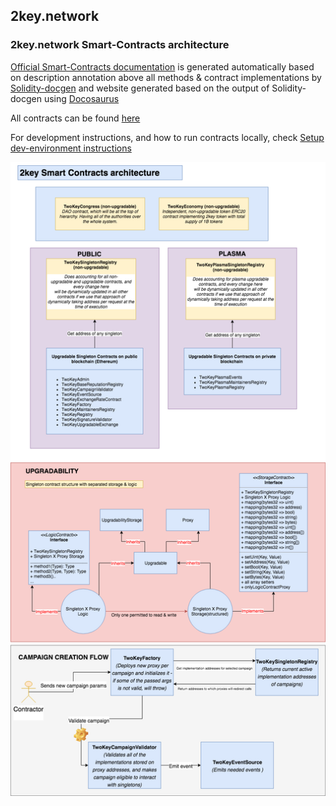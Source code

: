 ## 2key.network 

### 2key.network Smart-Contracts architecture

[Official Smart-Contracts documentation](https://2key.github.io/contracts) is generated automatically based on description annotation
above all methods & contract implementations by [Solidity-docgen](https://github.com/OpenZeppelin/solidity-docgen) 
and website generated based on the output of Solidity-docgen using [Docosaurus](https://github.com/facebook/Docusaurus)


All contracts can be found [here](contracts)

For development instructions, and how to run contracts locally, check [Setup dev-environment instructions](readmes/SetupDevEnv.md)

 
![TwoKeyInfrastructure](SC-architecture.png)
